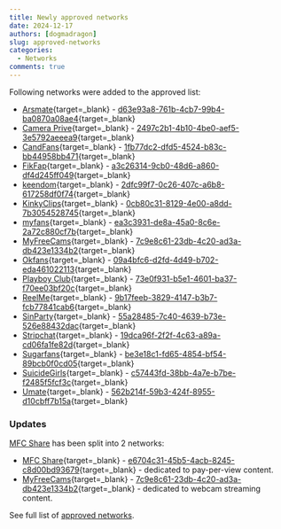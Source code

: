 ```yaml
---
title: Newly approved networks
date: 2024-12-17
authors: [dogmadragon]
slug: approved-networks
categories:
  - Networks
comments: true
---
```


Following networks were added to the approved list:

- [Arsmate](https://arsmate.com/){target=_blank} - [d63e93a8-761b-4cb7-99b4-ba0870a08ae4](hhttps://fansdb.cc/studios/d63e93a8-761b-4cb7-99b4-ba0870a08ae4){target=_blank}
- [Camera Prive](https://cameraprive.com/){target=_blank} - [2497c2b1-4b10-4be0-aef5-3e5792aeeea9](https://fansdb.cc/studios/2497c2b1-4b10-4be0-aef5-3e5792aeeea9){target=_blank}
- [CandFans](https://candfans.jp){target=_blank} - [1fb77dc2-dfd5-4524-b83c-bb44958bb471](https://fansdb.cc/studios/1fb77dc2-dfd5-4524-b83c-bb44958bb471){target=_blank}
- [FikFap](https://fikfap.com/){target=_blank} - [a3c26314-9cb0-48d6-a860-df4d245ff049](https://fansdb.cc/studios/a3c26314-9cb0-48d6-a860-df4d245ff049){target=_blank}
- [keendom](https://www.keendom.co/){target=_blank} - [2dfc99f7-0c26-407c-a6b8-617258df0f74](https://fansdb.cc/studios/2dfc99f7-0c26-407c-a6b8-617258df0f74){target=_blank}
- [KinkyClips](https://kinkyclips.com/){target=_blank} - [0cb80c31-8129-4e00-a8dd-7b3054528745](https://fansdb.cc/studios/0cb80c31-8129-4e00-a8dd-7b3054528745){target=_blank}
- [myfans](https://myfans.jp/){target=_blank} - [ea3c3931-de8a-45a0-8c6e-2a72c880cf7b](https://fansdb.cc/studios/ea3c3931-de8a-45a0-8c6e-2a72c880cf7b){target=_blank}
- [MyFreeCams](https://www.myfreecams.com/){target=_blank} - [7c9e8c61-23db-4c20-ad3a-db423e1334b2](https://fansdb.cc/studios/7c9e8c61-23db-4c20-ad3a-db423e1334b2){target=_blank}
- [Okfans](https://okfans.com/){target=_blank} - [09a4bfc6-d2fd-4d49-b702-eda461022113](https://fansdb.cc/studios/09a4bfc6-d2fd-4d49-b702-eda461022113){target=_blank}
- [Playboy Club](https://www.playboy.com/app/){target=_blank} - [73e0f931-b5e1-4601-ba37-f70ee03bf20c](https://fansdb.cc/studios/73e0f931-b5e1-4601-ba37-f70ee03bf20c){target=_blank}
- [ReelMe](https://reelme.com/){target=_blank} - [9b17feeb-3829-4147-b3b7-fcb77841cab6](https://fansdb.cc/studios/9b17feeb-3829-4147-b3b7-fcb77841cab6){target=_blank}
- [SinParty](https://sinparty.com/){target=_blank} - [55a28485-7c40-4639-b73e-526e88432dac](https://fansdb.cc/studios/55a28485-7c40-4639-b73e-526e88432dac){target=_blank}
- [Stripchat](https://stripchat.com/){target=_blank} - [19dca96f-2f2f-4c63-a89a-cd06fa1fe82d](https://fansdb.cc/studios/19dca96f-2f2f-4c63-a89a-cd06fa1fe82d){target=_blank}
- [Sugarfans](https://sugarfans.com/){target=_blank} - [be3e18c1-fd65-4854-bf54-89bcb0f0cd05](https://fansdb.cc/studios/be3e18c1-fd65-4854-bf54-89bcb0f0cd05){target=_blank}
- [SuicideGirls](https://www.suicidegirls.com/){target=_blank} - [c57443fd-38bb-4a7e-b7be-f2485f5fcf3c](https://fansdb.cc/studios/c57443fd-38bb-4a7e-b7be-f2485f5fcf3c){target=_blank}
- [Umate](https://umate.me/){target=_blank} - [562b214f-59b3-424f-8955-d10cbff7b15a](https://fansdb.cc/studios/562b214f-59b3-424f-8955-d10cbff7b15a){target=_blank}

### Updates

[MFC Share](https://fansdb.cc/studios/e6704c31-45b5-4acb-8245-c8d00bd93679) has been split into 2 networks:

- [MFC Share](https://share.myfreecams.com){target=_blank} - [e6704c31-45b5-4acb-8245-c8d00bd93679](https://fansdb.cc/studios/e6704c31-45b5-4acb-8245-c8d00bd93679){target=_blank} - dedicated to pay-per-view content.
- [MyFreeCams](https://www.myfreecams.com){target=_blank} - [7c9e8c61-23db-4c20-ad3a-db423e1334b2](https://fansdb.cc/studios/7c9e8c61-23db-4c20-ad3a-db423e1334b2){target=_blank} - dedicated to webcam streaming content.

See full list of [approved networks](/networks). 
